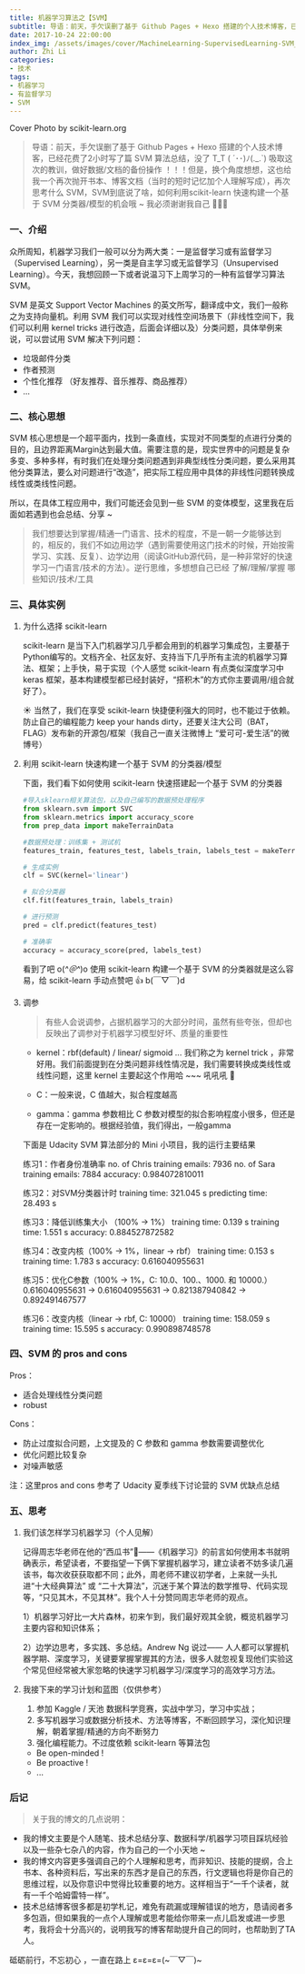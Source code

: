 ```yaml
---
title: 机器学习算法之【SVM】
subtitle: 导语：前天，手欠误删了基于 Github Pages + Hexo 搭建的个人技术博客，已经花费了2小时写了篇 SVM 算法总结，没了 T_T ( ´･･)ﾉ(._.`) 吸取这次的教训，做好数据/文档的备份操作 ！！！但是，换个角度想想，这也给我一个再次抛开书本、博客文档（当时的短时记忆加个人理解写成），再次思考什么 SVM，SVM到底说了啥，如何利用scikit-learn 快速构建一个基于 SVM 分类器/模型的机会哦 ~ 我必须谢谢我自己 🤣🤣🤣
date: 2017-10-24 22:00:00
index_img: /assets/images/cover/MachineLearning-SupervisedLearning-SVM_cover.png
author: Zhi Li
categories:
- 技术
tags:
- 机器学习
- 有监督学习
- SVM
---
```


Cover Photo by scikit-learn.org

> 导语：前天，手欠误删了基于 Github Pages + Hexo 搭建的个人技术博客，已经花费了2小时写了篇 SVM 算法总结，没了 T_T ( ´･･)ﾉ(._.`) 吸取这次的教训，做好数据/文档的备份操作 ！！！但是，换个角度想想，这也给我一个再次抛开书本、博客文档（当时的短时记忆加个人理解写成），再次思考什么 SVM，SVM到底说了啥，如何利用scikit-learn 快速构建一个基于 SVM 分类器/模型的机会哦 ~ 我必须谢谢我自己 🤣🤣🤣

### 一、介绍

众所周知，机器学习我们一般可以分为两大类：一是监督学习或有监督学习（Supervised Learning），另一类是自主学习或无监督学习（Unsupervised Learning）。今天，我想回顾一下或者说温习下上周学习的一种有监督学习算法 SVM。

SVM 是英文 Support Vector Machines 的英文所写，翻译成中文，我们一般称之为支持向量机。利用 SVM 我们可以实现对线性空间场景下（非线性空间下，我们可以利用 kernel tricks 进行改造，后面会详细以及）分类问题，具体举例来说，可以尝试用 SVM 解决下列问题：

<!-- more -->

- 垃圾邮件分类
- 作者预测
- 个性化推荐 （好友推荐、音乐推荐、商品推荐）
- ...

### 二、核心思想

SVM 核心思想是一个超平面内，找到一条直线，实现对不同类型的点进行分类的目的，且边界距离Margin达到最大值。需要注意的是，现实世界中的问题是复杂多变、多种多样，有时我们在处理分类问题遇到非典型线性分类问题，要么采用其他分类算法，要么对问题进行“改造”，把实际工程应用中具体的非线性问题转换成线性或类线性问题。

所以，在具体工程应用中，我们可能还会见到一些 SVM 的变体模型，这里我在后面如若遇到也会总结、分享 ~

> 我们想要达到掌握/精通一门语言、技术的程度，不是一朝一夕能够达到的，相反的，我们不如边用边学（遇到需要使用这门技术的时候，开始按需学习、实践、反复）、边学边用（阅读GitHub源代码，是一种非常好的快速学习一门语言/技术的方法）。逆行思维，多想想自己已经 了解/理解/掌握 哪些知识/技术/工具

### 三、具体实例

1. 为什么选择 scikit-learn

    scikit-learn 是当下入门机器学习几乎都会用到的机器学习集成包，主要基于Python编写的。文档齐全、社区友好、支持当下几乎所有主流的机器学习算法、框架；上手快，易于实现（个人感觉 scikit-learn 有点类似深度学习中 keras 框架，基本构建模型都已经封装好，“搭积木”的方式你主要调用/组合就好了）。

    ☀ 当然了，我们在享受 scikit-learn 快捷便利强大的同时，也不能过于依赖。防止自己的编程能力 keep your hands dirty，还要关注大公司（BAT，FLAG）发布新的开源包/框架（我自己一直关注微博上 “爱可可-爱生活”的微博号）


2. 利用 scikit-learn 快速构建一个基于 SVM 的分类器/模型

    下面，我们看下如何使用 scikit-learn 快速搭建起一个基于 SVM 的分类器

    ```python
    #导入sklearn相关算法包，以及自己编写的数据预处理程序
    from sklearn.svm import SVC
    from sklearn.metrics import accuracy_score
    from prep_data import makeTerrainData

    #数据预处理：训练集 + 测试机
    features_train, features_test, labels_train, labels_test = makeTerrianData()

    # 生成实例
    clf = SVC(kernel='linear')

    # 拟合分类器
    clf.fit(features_train, labels_train)

    # 进行预测
    pred = clf.predict(features_test)

    # 准确率
    accuracy = accuracy_score(pred, labels_test)
    ```

    看到了吧 o(*^＠^*)o 使用 scikit-learn 构建一个基于 SVM 的分类器就是这么容易，给 scikit-learn 手动点赞吧 👍 b(￣▽￣)d

3. 调参

    > 有些人会说调参，占据机器学习的大部分时间，虽然有些夸张，但却也反映出了调参对于机器学习模型好坏、质量的重要性

    - kernel：rbf(default) / linear/ sigmoid ... 我们称之为 kernel trick ，非常好用。我们前面提到在分类问题非线性情况是，我们需要转换成类线性或线性问题，这里 kernel 主要起这个作用哈 ~~~ 吼吼吼 💃

    - C：一般来说，C 值越大，拟合程度越高

    - gamma：gamma 参数相比 C 参数对模型的拟合影响程度小很多，但还是存在一定影响的。根据经验值，我们得出，一般gamma 

    下面是 Udacity SVM 算法部分的 Mini 小项目，我的运行主要结果 

    练习1：作者身份准确率
	no. of Chris training emails: 7936
	no. of Sara training emails: 7884
	accuracy: 0.984072810011
	
	练习2：对SVM分类器计时
	training time: 321.045 s
	predicting time: 28.493 s
	
	练习3：降低训练集大小 （100% -> 1%）
	training time: 0.139 s
	training time: 1.551 s
	accuracy: 0.884527872582
	
	练习4：改变内核（100% -> 1%，linear -> rbf）
	training time: 0.153 s
	training time: 1.783 s
	accuracy: 0.616040955631
	
	练习5：优化C参数（100% -> 1%，C: 10.0、100.、1000. 和 10000.）
	0.616040955631 -> 0.616040955631 ->  0.821387940842 ->  0.892491467577
	
	练习6：改变内核（linear -> rbf, C: 10000）
	training time: 158.059 s
	training time: 15.595 s
	accuracy:  0.990898748578


### 四、SVM 的 pros and cons

Pros：
- 适合处理线性分类问题
- robust

Cons：
- 防止过度拟合问题，上文提及的 C 参数和 gamma 参数需要调整优化
- 优化问题比较复杂
- 对噪声敏感

注：这里pros and cons 参考了 Udacity 夏季线下讨论营的 SVM 优缺点总结

### 五、思考

1. 我们该怎样学习机器学习（个人见解）

    记得周志华老师在他的“西瓜书”🍉——《机器学习》的前言如何使用本书就明确表示，希望读者，不要指望一下俩下掌握机器学习，建立读者不妨多读几遍该书，每次收获获取都不同；此外，周老师不建议初学者，上来就一头扎进“十大经典算法” 或 “二十大算法”，沉迷于某个算法的数学推导、代码实现等，“只见其木，不见其林”。我个人十分赞同周志华老师的观点。

    1）机器学习好比一大片森林，初来乍到，我们最好观其全貌，概览机器学习主要内容和知识体系；
    
    2）边学边思考，多实践、多总结。Andrew Ng 说过—— 人人都可以掌握机器学期、深度学习，关键要掌握掌握其的方法，很多人就忽视复现他们实验这个常见但经常被大家忽略的快速学习机器学习/深度学习的高效学习方法。


2. 我接下来的学习计划和蓝图（仅供参考）
    1. 参加 Kaggle / 天池 数据科学竞赛，实战中学习，学习中实战；
    2. 多写机器学习或数据分析技术、方法等博客，不断回顾学习，深化知识理解，朝着掌握/精通的方向不断努力
    3. 强化编程能力。不过度依赖 scikit-learn 等算法包
    - Be open-minded ! 
    - Be proactive !
    - ...


### 后记

> 关于我的博文的几点说明：

- 我的博文主要是个人随笔、技术总结分享、数据科学/机器学习项目踩坑经验以及一些杂七杂八的内容，作为自己的一个小天地 ~
- 我的博文内容更多强调自己的个人理解和思考，而非知识、技能的提纲，合上书本、各种资料后，写出来的东西才是自己的东西，行文逻辑也将是你自己的思维过程，以及你意识中觉得比较重要的地方。这样相当于“一千个读者，就有一千个哈姆雷特一样”。
- 技术总结博客很多都是初学札记，难免有疏漏或理解错误的地方，恳请阅者多多包涵，但如果我的一点个人理解或思考能给你带来一点儿启发或进一步思考，我将会十分高兴的，说明我写的博客帮助提升自己的同时，也帮助到了TA人。

砥砺前行，不忘初心 ，一直在路上 ε=ε=ε=(~￣▽￣)~